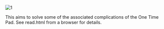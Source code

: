 
![1](https://github.com/user-attachments/assets/bbd82146-2d3b-4d52-8024-f98b774b5c5b)


This aims to solve some of the associated complications of the One Time Pad. See read.html from a browser for details. 
